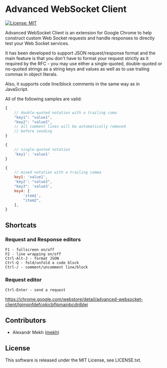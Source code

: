 # Advanced WebSocket Client

[![License: MIT](https://img.shields.io/badge/License-MIT-yellow.svg)](https://opensource.org/licenses/MIT)

Advanced WebSocket Client is an extension for Google Chrome
to help construct custom Web Socket requests
and handle responses to directly test your Web Socket services.

It has been developed to support JSON request/response format and the main feature 
is that you don't have to format your request strictly as it required by the RFC - 
you may use either a single-quoted, double-quoted or no-quoted strings as a string keys and values
as well as to use trailing commas in object literals.

Also, it supports code line/block comments in the same way as in JavaScript.

All of the following samples are valid:
```javascript
{
    // double-quoted notation with a trailing coma
    "key1": "value1",
    "key2": "value2",
    // all comment lines will be automatically removed
    // before sending
}
````
```javascript
{
    // single-quoted notation
    'key1': 'value1'
}
```
```javascript
{
    // mixed notation with a trailing comma
    key1: 'value1',
    'key2': "value2",
    "key3": 'value3',
    key4: [
        'item1',
        "item2",
    ],
}
```
## Shortcats

### Request and Response editors
    F1 - fullscreen on/off
    F2 - line wrapping on/off
    Ctrl-Alt-J - format JSON
    Ctrl-Q - fold/unfold a code block
    Ctrl-/ - comment/uncomment line/block
    
### Request editor
    Ctrl-Enter - send a request

https://chrome.google.com/webstore/detail/advanced-websocket-client/lgimpnfdefcpkicbflpmainbcdnlblej

## Contributors

- Alexandr Mekh ([mekh](https://github.com/mekh))
        
## License

This software is released under the MIT License, see LICENSE.txt.
